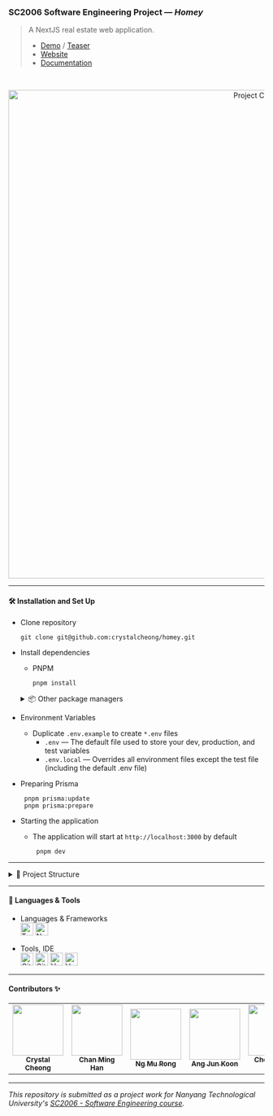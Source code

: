 ### SC2006 Software Engineering Project — _Homey_

> A NextJS real estate web application.<br/>
>
> - [Demo](https://youtu.be/4qLNeD5MUFQ) / [Teaser](https://youtu.be/A9fdw31bSno)
> - [Website](https://homey-sg.vercel.app/)
> - [Documentation](https://github.com/swe-homey/docs)

<br/>

<p align="center">
  <img src="https://user-images.githubusercontent.com/65748007/229656035-194f194d-f5fb-4664-940b-28e90ed96eb9.png" alt="Project Cover"
    width="960px"
  />
</p>

---

#### 🛠️ Installation and Set Up

- Clone repository

  ```
  git clone git@github.com:crystalcheong/homey.git
  ```

- Install dependencies

  - PNPM
    ```
    pnpm install
    ```

   <details>
  <summary>📦 Other package managers</summary>
  <br/>

  - NPM

  ```
  npm install
  ```

   <br/> 
   
   - Yarn
   
  ```
  yarn install
   ```
   <br/>

   </details>

- Environment Variables
  - Duplicate `.env.example` to create `*.env` files
    - `.env` — The default file used to store your dev, production, and test variables
    - `.env.local` — Overrides all environment files except the test file (including the default .env file)
- Preparing Prisma

  ```
   pnpm prisma:update
   pnpm prisma:prepare
  ```

- Starting the application
  - The application will start at `http://localhost:3000` by default
    ```
     pnpm dev
    ```

---

<details>
<summary>📂 Project Structure</summary>
<br/>
  
```
📦homey-webapp
 ┣ 📂prisma
 ┣ 📂public
 ┣ 📂src
 ┃ ┣ 📂components
 ┃ ┣ 📂pages
 ┃ ┣ 📂styles
 ┃ ┣ 📂utils
 ┣ 📂tests
 ┣ 📜README.md
 ```

[`/prisma`](./prisma) - contains the Prisma schema and migrations<br/>
[`/public`](./public) - stores static assets such as images, fonts, etc<br/>
[`/src`](./src) - contains the source code of the application, segmented into different subfolders such as components, pages, styles, etc<br/>
[`/src/components`](./src/components) - contains reusable UI components that are used across the application, such as buttons, forms, and navigation bars <br/>
[`/src/pages`](./src/pages) - each file in this directory represents a route in the application and is responsible for rendering the content of that route <br/>
[`/src/styles`](./src/styles) - stores global styles that are used across the entire application. <br/>
[`/src/utils`](./src/utils) - contains helper functions and utilities that are used across the application.<br/>
[`/lib`](./lib) - contains the project dependencies<br/>
[`/tests`](./tests) - contains end-to-end test scripts and result logging<br/>

 </details>

---

#### 🧰 Languages & Tools

- Languages & Frameworks<br/>
  <img alt="Typescript" src="https://img.shields.io/badge/TypeScript-007ACC?style=for-the-badge&logo=typescript&logoColor=white" height="25"/>
  <img alt="NextJS" src="https://img.shields.io/badge/next.js-000000?style=for-the-badge&logo=nextdotjs&logoColor=white" height="25"/>

- Tools, IDE <br/>
  <img alt="Github" src="https://img.shields.io/badge/GitHub-100000?style=for-the-badge&logo=github&logoColor=white" height="25"/>
  <img alt="Github Actions" src="https://img.shields.io/badge/GitHub_Actions-2088FF?style=for-the-badge&logo=github-actions&logoColor=white" height="25"/>
  <img alt="Vercel" src="https://img.shields.io/badge/Vercel-000000?style=for-the-badge&logo=vercel&logoColor=white" height="25"/>
  <img alt="Vercel" src="https://img.shields.io/badge/Supabase-181818?style=for-the-badge&logo=supabase&logoColor=white" height="25"/>

---

#### Contributors ✨

<table>
  <tr>
    <td align="center"><a href="https://github.com/crystalcheong"  target="_blank"><img src="https://avatars.githubusercontent.com/u/65748007?v=4?s=100" width="100px;" alt=""/><br /><sub><b>Crystal Cheong</b></sub></a><br /></td>
    <td align="center"><a href="https://github.com/minghancmh" target="_blank"><img src="https://avatars.githubusercontent.com/u/92656699?v=4?s=100" width="100px;" alt=""/><br /><sub><b>Chan Ming Han</b></sub></a><br /></td>
    <td align="center"><a href="https://github.com/murong2602" target="_blank"><img src="https://avatars.githubusercontent.com/u/105585164?v=4?s=100" width="100px;" alt=""/><br /><sub><b>Ng Mu Rong</b></sub></a><br /></td>
    <td align="center"><a href="https://github.com/junkoon" target="_blank"><img src="https://avatars.githubusercontent.com/u/38901349?v=4?s=100" width="100px;" alt=""/><br /><sub><b>Ang Jun Koon</b></sub></a><br /></td>
    <td align="center"><a href="https://github.com/ChiHian" target="_blank"><img src="https://avatars.githubusercontent.com/u/115488816?v=4?s=100" width="100px;" alt=""/><br /><sub><b>Cheong Chi Hian</b></sub></a><br /></td>
  </tr>
</table>

---

_This repository is submitted as a project work for Nanyang Technological University's [SC2006 - Software Engineering course](https://www.nanyangmods.com/modules/cz2006-software-engineering-3-0-au/)._
